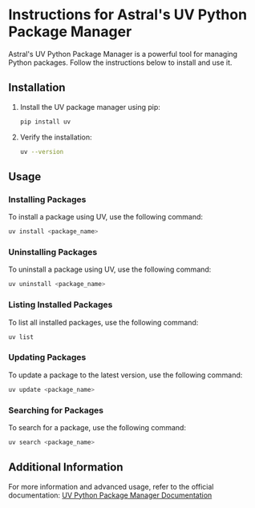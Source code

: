 # Instructions for Astral's UV Python Package Manager

Astral's UV Python Package Manager is a powerful tool for managing Python packages. Follow the instructions below to install and use it.

## Installation

1. Install the UV package manager using pip:
   ```bash
   pip install uv
   ```

2. Verify the installation:
   ```bash
   uv --version
   ```

## Usage

### Installing Packages

To install a package using UV, use the following command:
```bash
uv install <package_name>
```

### Uninstalling Packages

To uninstall a package using UV, use the following command:
```bash
uv uninstall <package_name>
```

### Listing Installed Packages

To list all installed packages, use the following command:
```bash
uv list
```

### Updating Packages

To update a package to the latest version, use the following command:
```bash
uv update <package_name>
```

### Searching for Packages

To search for a package, use the following command:
```bash
uv search <package_name>
```

## Additional Information

For more information and advanced usage, refer to the official documentation:
[UV Python Package Manager Documentation](https://example.com/uv-docs)
